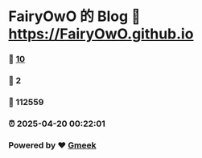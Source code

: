 # FairyOwO 的 Blog :link: https://FairyOwO.github.io 
### :page_facing_up: [10](https://FairyOwO.github.io/tag.html) 
### :speech_balloon: 2 
### :hibiscus: 112559 
### :alarm_clock: 2025-04-20 00:22:01 
### Powered by :heart: [Gmeek](https://github.com/Meekdai/Gmeek)
